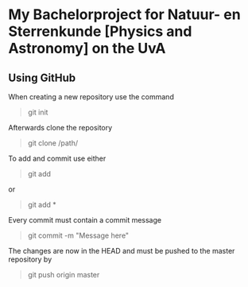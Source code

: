 # My Bachelorproject for Natuur- en Sterrenkunde [Physics and Astronomy] on the UvA

## Using GitHub
When creating a new repository use the command

> git init

Afterwards clone the repository

> git clone /path/



To add and commit use either
 
> git add <filename>

or

> git add *

Every commit must contain a commit message

> git commit -m "Message here"


The changes are now in the HEAD and must be pushed to the master repository by

> git push origin master


